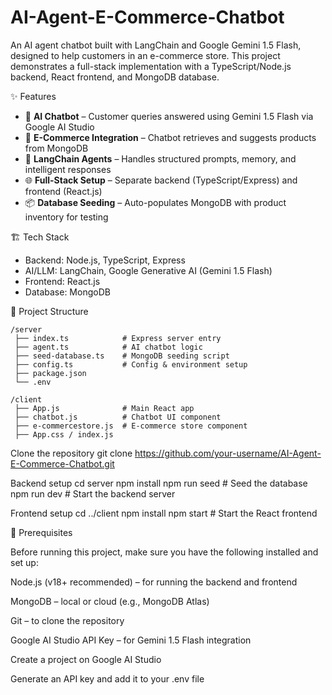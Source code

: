 # AI-Agent-E-Commerce-Chatbot

An AI agent chatbot built with LangChain and Google Gemini 1.5 Flash, designed to help customers in an e-commerce store.
This project demonstrates a full-stack implementation with a TypeScript/Node.js backend, React frontend, and MongoDB database.

✨ Features

* 🤖 **AI Chatbot** – Customer queries answered using Gemini 1.5 Flash via Google AI Studio
* 🛒 **E-Commerce Integration** – Chatbot retrieves and suggests products from MongoDB
* 🔗 **LangChain Agents** – Handles structured prompts, memory, and intelligent responses
* 🌐 **Full-Stack Setup** – Separate backend (TypeScript/Express) and frontend (React.js)
* 📦 **Database Seeding** – Auto-populates MongoDB with product inventory for testing

🏗️ Tech Stack

* Backend: Node.js, TypeScript, Express
* AI/LLM: LangChain, Google Generative AI (Gemini 1.5 Flash)
* Frontend: React.js
* Database: MongoDB

📂 Project Structure

```
/server
 ├── index.ts            # Express server entry
 ├── agent.ts            # AI chatbot logic
 ├── seed-database.ts    # MongoDB seeding script
 ├── config.ts           # Config & environment setup
 ├── package.json        
 └── .env

/client
 ├── App.js              # Main React app
 ├── chatbot.js          # Chatbot UI component
 ├── e-commercestore.js  # E-commerce store component
 ├── App.css / index.js
```


Clone the repository
git clone https://github.com/your-username/AI-Agent-E-Commerce-Chatbot.git

Backend setup
cd server
npm install
npm run seed    # Seed the database
npm run dev     # Start the backend server

Frontend setup
cd ../client
npm install
npm start       # Start the React frontend


🔑 Prerequisites

Before running this project, make sure you have the following installed and set up:

Node.js
 (v18+ recommended) – for running the backend and frontend

MongoDB
 – local or cloud (e.g., MongoDB Atlas)

Git
 – to clone the repository

Google AI Studio API Key – for Gemini 1.5 Flash integration

Create a project on Google AI Studio

Generate an API key and add it to your .env file
